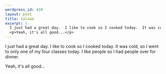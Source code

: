 ```yaml
--- 
wordpress_id: 410
layout: post
title: Salaam
excerpt: |-
  I just had a great day.  I like to cook so I cooked today.  It was cold, so I went to only one of my four classes today.  I like people so I had people over for dinner.
  <p>Yeah, it's all good...</p>
---
```

I just had a great day.  I like to cook so I cooked today.  It was cold, so I went to only one of my four classes today.  I like people so I had people over for dinner.
<p>Yeah, it's all good...</p>
